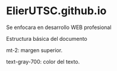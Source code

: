 # ElierUTSC.github.io
Se enfocara en desarrollo WEB profesional


Estructura básica del documento


mt-2: margen superior.

text-gray-700: color del texto.
